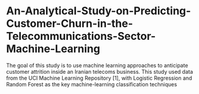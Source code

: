 # An-Analytical-Study-on-Predicting-Customer-Churn-in-the-Telecommunications-Sector-Machine-Learning
The goal of this study is to use machine learning approaches to anticipate customer attrition inside an Iranian telecoms business. This study used data from the UCI Machine Learning Repository [1], with Logistic Regression and Random Forest as the key machine-learning classification techniques
